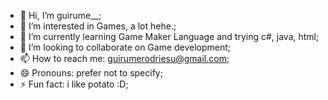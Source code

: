 - 👋 Hi, I’m guirume__;
- 👀 I’m interested in Games, a lot hehe.;
- 🌱 I’m currently learning Game Maker Language and trying c#, java, html;
- 💞️ I’m looking to collaborate on Game development;
- 📫 How to reach me: guirumerodriesu@gmail.com;
- 😄 Pronouns: prefer not to specify;
- ⚡ Fun fact: i like potato :D;

<!---
guirume/guirume is a ✨ special ✨ repository because its `README.md` (this file) appears on your GitHub profile.
You can click the Preview link to take a look at your changes.
--->
